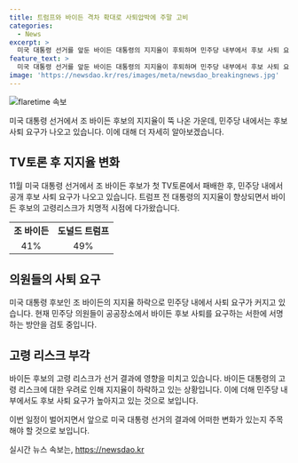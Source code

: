 ```yaml
---
title: 트럼프와 바이든 격차 확대로 사퇴압박에 주말 고비
categories:
  - News
excerpt: >
  미국 대통령 선거를 앞둔 바이든 대통령의 지지율이 후퇴하며 민주당 내부에서 후보 사퇴 요구가 나오는 가운데, 바이든 대통령의 고령 리스크에 대한 우려가 높아지고 있다. 지지율 격차가 벌어지는 가운데 바이든 대통령의 체력 문제에 대한 우려가 고조되고 있으며, 민주당 내에서는 후보 사퇴를 요구하는 의원들이 늘어나고 있다. 바이든 대통령은 완주 의지를 드러내며 고령 리스크에 대응하고 있지만, 현재의 지지율 상황에서 결단을 내릴 수 밖에 없을 것으로 분석된다.
feature_text: >
  미국 대통령 선거를 앞둔 바이든 대통령의 지지율이 후퇴하며 민주당 내부에서 후보 사퇴 요구가 나오는 가운데, 바이든 대통령의 고령 리스크에 대한 우려가 높아지고 있다. 지지율 격차가 벌어지는 가운데 바이든 대통령의 체력 문제에 대한 우려가 고조되고 있으며, 민주당 내에서는 후보 사퇴를 요구하는 의원들이 늘어나고 있다. 바이든 대통령은 완주 의지를 드러내며 고령 리스크에 대응하고 있지만, 현재의 지지율 상황에서 결단을 내릴 수 밖에 없을 것으로 분석된다.
image: 'https://newsdao.kr/res/images/meta/newsdao_breakingnews.jpg'
---
```


<p><img src="https://newsdao.kr/res/images/meta/newsdao_breakingnews.jpg" alt="flaretime 속보" /></p>

<p>미국 대통령 선거에서 조 바이든 후보의 지지율이 뚝 나온 가운데, 민주당 내에서는 후보 사퇴 요구가 나오고 있습니다. 이에 대해 더 자세히 알아보겠습니다. </p>

<h2 data-ke-size="size26">TV토론 후 지지율 변화</h2>

<p data-ke-size="size16">11월 미국 대통령 선거에서 조 바이든 후보가 첫 TV토론에서 패배한 후, 민주당 내에서 공개 후보 사퇴 요구가 나오고 있습니다. 트럼프 전 대통령의 지지율이 향상되면서 바이든 후보의 고령리스크가 치명적 시점에 다가왔습니다.</p>

<table>
  <tr>
    <td style="text-align: center; height: 17px;"><b>조 바이든</b></td>
    <td style="text-align: center; height: 17px;"><b>도널드 트럼프</b></td>
  </tr>
  <tr>
    <td style="text-align: center; height: 17px;">41%</td>
    <td style="text-align: center; height: 17px;">49%</td>
  </tr>
</table>

<h2 data-ke-size="size26">의원들의 사퇴 요구</h2>

<p data-ke-size="size16">미국 대통령 후보인 조 바이든의 지지율 하락으로 민주당 내에서 사퇴 요구가 커지고 있습니다. 현재 민주당 의원들이 공공장소에서 바이든 후보 사퇴를 요구하는 서한에 서명하는 방안을 검토 중입니다.</p>

<h2 data-ke-size="size26">고령 리스크 부각</h2>

<p data-ke-size="size16">바이든 후보의 고령 리스크가 선거 결과에 영향을 미치고 있습니다. 바이든 대통령의 고령 리스크에 대한 우려로 인해 지지율이 하락하고 있는 상황입니다. 이에 더해 민주당 내부에서도 후보 사퇴 요구가 높아지고 있는 것으로 보입니다.</p>

<p>이번 일정이 벌어지면서 앞으로 미국 대통령 선거의 결과에 어떠한 변화가 있는지 주목해야 할 것으로 보입니다.</p>
실시간 뉴스 속보는, <a href="https://newsdao.kr" rel="dofollow">https://newsdao.kr</a>


